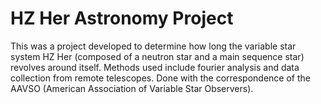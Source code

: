 # HZ Her Astronomy Project
This was a project developed to determine how long the variable star system HZ Her (composed of a neutron star and a main sequence star) revolves around itself. Methods used include fourier analysis and data collection from remote telescopes. Done with the correspondence of the AAVSO (American Association of Variable Star Observers).
